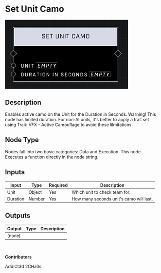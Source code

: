 # Set Unit Camo
![](../../../.gitbook/assets/set-unit-camo.PNG)
## Description
Enables active camo on the Unit for the Duration in Seconds. Warning! This node has limited duration. For non-AI units, it's better to apply a trait set using Trait: VFX - Active Camouflage to avoid these lilmitations.

## Node Type
Nodes fall into two basic categories: Data and Execution. This node Executes a function directly in the node string.

## Inputs
| Input | Type | Required | Description |
|------------------|------------------|----------|--------------------------------------------------------------|
| Unit | Object | Yes | Which unit to check team for. |
| Duration | Number | Yes | How many seconds unit's camo will last. |

## Outputs
| Output | Type | Description |
|------------------|------------------|--------------------------------------------------------------|
| (none) | | |

\
\
**Contributors**

AddiCt3d 2CHa0s